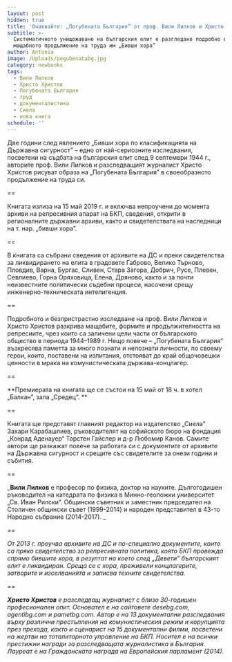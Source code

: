 ```yaml
---
layout: post
hidden: true
title: 'Очаквайте: „Погубената България” от проф. Вили Лилков и Христо Христoв'
subtitle: >-
  Систематичното унищожаване на българския елит е разгледано подробно в
  мащабното продължение на труда им „Бивши хора”
author: Antonia
image: /Uploads/pogubenatabg.jpg
category: newbooks
tags:
  - Вили Лилков
  - Христо Христов
  - Погубената България
  - труд
  - документалистика
  - Сиела
  - нова книга
schedule: ''
---
```

Две години след явлението „Бивши хора по класификацията на Държавна сигурност” – едно от най-сериозните изследвания, посветени на съдбата на българския елит след 9 септември 1944 г., авторите проф. Вили Лилков и разследващият журналист Христо Христoв рисуват образа на „Погубената България” в своеобразното продължение на труда си. 

\==

Книгата излиза на 15 май 2019 г. и включва непроучени до момента архиви на репресивния апарат на БКП, сведения, открити в регионалните държавни архиви, както и свидетелствата на наследници на т. нар. „бивши хора”. 

\==

В книгата са събрани сведения от архивите на ДС и преки свидетелства за ликвидирането на елита в градовете Габрово, Велико Търново, Пловдив, Варна, Бургас, Сливен, Стара Загора, Добрич, Русе, Плевен, Севлиево, Горна Оряховица, Елена, Дряново, както и за почти неизвестните политически съдебни процеси, насочени срещу инженерно-техническата интелигенция.

\==

Подробното и безпристрастно изследване на проф. Вили Лилков и Христо Христов разкрива мащабите, формите и продължителността на репресиите, чрез които са заличени цели части от българското общество в периода 1944–1989 г. Нещо повече – „Погубената България“ възкресява паметта за много познати и непознати личности, по своему герои, които, поставени на изпитания, отстояват до край общочовешки ценности в мрака на комунистическата държава-концлагер.

\==

**Премиерата на книгата ще се състои на 15 май от 18 ч. в хотел „Балкан”, зала „Средец“. **

\==

Книгата ще представят главният редактор на издателство „Сиела” Захари Карабашлиев, ръководителят на софийското бюро на фондация „Конрад Аденауер“ Торстен Гайслер и д-р Любомир Канов. Самите автори ще разкажат повече за работата си с документите от архивите на Държавна сигурност и срещите със свидетелите за онези години и събития. 

\==

_**Вили Лилков** е професор по физика, доктор на науките. Дългогодишен ръководител на катедрата по физика в Минно-геоложки университет „Св. Иван Рилски“. Общински съветник и заместник председател на Столичен общински съвет (1999-2014) и народен представител в 43-то Народно събрание (2014-2017). _

_\==_

_От 2013 г. проучва архивите на ДС и по-специално документите, които са пряко свидетелство за репресивната политика, която БКП провежда спрямо бившите хора, в резултат на което след „Девети” българският елит е ликвидиран. Среща се с хора, преживели концлагерите, затворите и изселванията и записва техните свидетелства._

_\==_

_**Христо Христов** е разследващ журналист с близо 30-годишен професионален опит. Основател е на сайтовете desebg.com, agentibg.com и pametbg.com. Автор е на 13 документални разследвания върху различни престъпления на комунистическия режим и корупцията през прехода, както и сценарист на 15 документални филми, посветени на жертви на тоталитарното управление на БКП. Носител е на всички престижни награди за разследващата журналистика в България. Лауреат е на Гражданската награда на Европейския парламент (2014)._
